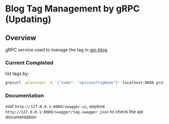 # Blog Tag Management by gRPC (Updating)

## Overview 
gRPC service used to manage the tag in [gin-blog](https://github.com/camtrik/gin-blog)

### Current Completed
list tags by: 
```bash
grpcurl -plaintext -d '{"name": "optionalTagName"}' localhost:8080 proto.TagService/GetTagList
```

### Documentation 
visit `http://127.0.0.1:8080/swagger-ui`, explore `http://127.0.0.1:8080/swagger/tag.swagger.json` to check the api documentation